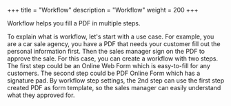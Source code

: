 +++
title = "Workflow"
description = "Workflow"
weight = 200
+++

Workflow helps you fill a PDF in multiple steps. 

To explain what is workflow, let's start with a use case. For example, you are a car sale agency, you have a PDF that needs your customer fill out the personal information first.  Then the sales manager sign on the PDF to approve the sale.  For this case, you can create a workflow with two steps. The first step could be an Online Web Form which is easy-to-fill for any customers. The second step could be PDF Online Form which has a signature pad. By workflow step settings, the 2nd step can use the first step created PDF as form template, so the sales manager can easily understand what they approved for.


